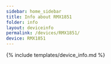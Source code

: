 ```yaml
---
sidebar: home_sidebar
title: Info about RMX1851
folder: info
layout: deviceinfo
permalink: /devices/RMX1851/
device: RMX1851
---
```

{% include templates/device_info.md %}
